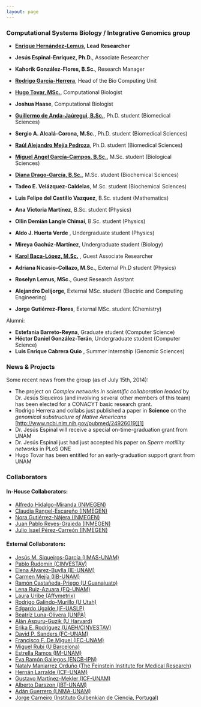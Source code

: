 ```yaml
---
layout: page
---
```


### Computational Systems Biology / Integrative Genomics group

* __[Enrique Hernández-Lemus][G], Lead Researcher__
* __Jesús Espinal-Enriquez, Ph.D.__, Associate Researcher
* __Kahorik González-Flores, B.Sc.__, Research Manager

* __[Rodrigo García-Herrera][H]__, Head of the Bio Computing Unit
* __[Hugo Tovar, MSc.][B]__, Computational Biologist
* __Joshua Haase__, Computational Biologist

* __[Guillermo de Anda-Jaúregui, B.Sc.][D]__, Ph.D. student (Biomedical Sciences)
* __Sergio A. Alcalá-Corona, M.Sc.__, Ph.D. student (Biomedical Sciences)
* __[Raúl Alejandro Mejía Pedroza][C]__, Ph.D. student (Biomedical Sciences)
* __[Miguel Angel García-Campos, B.Sc.][A]__, M.Sc. student (Biological Sciences)
* __[Diana Drago-García, B.Sc.][E]__, M.Sc. student (Biochemical Sciences)
* __Tadeo E. Velázquez-Caldelas__, M.Sc. student (Biochemical Sciences)
* __Luis Felipe del Castillo Vazquez__, B.Sc. student (Mathematics)
* __Ana Victoria Martínez__, B.Sc. student (Physics)
* __Ollin Demián Langle Chimai__, B.Sc. student (Physics)
* __Aldo J. Huerta Verde__ , Undergraduate student (Physics)
* __Mireya Gachúz-Martínez__, Undergraduate student (Biology)


* __[Karol Baca-López, M.Sc.][F]__ , Guest Associate Researcher
* __Adriana Nicasio-Collazo, M.Sc.__, External Ph.D student (Physics)
* __Roselyn Lemus, MSc.__, Guest Research Assitant
* __Alejandro Delijorge__, External MSc. student (Electric and Computing Engineering)
* __Jorge Gutiérrez-Flores__, External MSc. student (Chemistry)


Alumni:
* __Estefania Barreto-Reyna__, Graduate student (Computer Science)
* __Héctor Daniel González-Terán__, Undergraduate student (Computer Science)
* __Luis Enrique Cabrera Quio__ , Summer internship (Genomic Sciences)

### News & Projects

Some recent news from the group (as of July 15th, 2014):

* The project on _Complex networks in scientific collaboration leaded_ by Dr. Jesús Siqueiros (and involving several other members of this team) has been elected for a CONACYT basic research grant.
* Rodrigo Herrera and collabs just published a paper in __Science__ on the _genomical substructure of Native Americans_
[http://www.ncbi.nlm.nih.gov/pubmed/24926019][1]
* Dr. Jesús Espinal will receive a special on-time-graduation grant from UNAM
* Dr. Jesús Espinal just had just accepted his paper on _Sperm motillity networks_ in PLoS ONE
* Hugo Tovar has been entitled for an early-graduation support grant from UNAM

### Collaborators

#### In-House Collaborators:

* [Alfredo Hidalgo-Miranda (INMEGEN)][3]
* [Claudia Rangel-Escareño (INMEGEN)][2]
* [Nora Gutiérrez-Nájera (INMEGEN)][5]
* [Juan Pablo Reyes-Grajeda (INMEGEN)][6]
* [Julio Isael Pérez-Carreón (INMEGEN)][7]

#### External Collaborators:

* [Jesús M. Siqueiros-García (IIMAS-UNAM)][8]
* [Pablo Rudomín (CINVESTAV)][9]
* [Elena Álvarez-Buylla (IE-UNAM)][10]
* [Carmen Mejía (IIB-UNAM)][11]
* [Ramón Castañeda-Priego (U Guanajuato)][12]
* [Lena Ruiz-Azuara (FQ-UNAM)][13]
* [Laura Uribe (Affymetrix)][14]
* [Rodrigo Galindo-Murillo (U Utah)][15]
* [Edgardo Ugalde (IF-UASLP)][16]
* [Beatríz Luna-Olivera (UNPA)][17]
* [Alán Aspuru-Guzik (U Harvard)][18]
* [Erika E. Rodríguez (UAEH/CINVESTAV)][19]
* [David P. Sanders (FC-UNAM)][20]
* [Francisco F. De Miguel (IFC-UNAM)][21]
* [Miguel Rubí (U Barcelona)][22]
* [Estrella Ramos (IM-UNAM)][23]
* [Eva Ramón Gallegos (ENCB-IPN)][24]
* [Nataly Manjarrez Orduño (The Feinstein Institute for Medical Research)][25]
* [Hernán Larralde (ICF-UNAM)][26]
* [Gustavo Martínez-Mekler (ICF-UNAM)][27]
* [Alberto Darszon (IBT-UNAM)][28]
* [Adán Guerrero (LNMA-UNAM)][29]
* [Jorge Carneiro (Instituto Gulbenkian de Ciencia, Portugal)][30]



[1]: http://www.ncbi.nlm.nih.gov/pubmed/24926019
[2]: http://www.inmegen.gob.mx/es/investigacion/investigadores/curriculum-vitae/?perfil=19
[3]: http://www.inmegen.gob.mx/es/investigacion/investigadores/curriculum-vitae/?perfil=17
[5]: http://www.inmegen.gob.mx/es/investigacion/investigadores/curriculum-vitae/?perfil=16
[6]: http://www.inmegen.gob.mx/es/investigacion/investigadores/curriculum-vitae/?perfil=25
[7]: http://www.inmegen.gob.mx/es/investigacion/investigadores/curriculum-vitae/?perfil=223
 
[8]: http://www.iimas.unam.mx/biblioteca/index.php/colaboradors/detalle/1/s
[9]: http://www.fisio.cinvestav.mx/academicos/rudomin/
[10]: http://www.ecologia.unam.mx/ie/academicos/alvarez/alvarez_contacto.htm
[11]: http://www.biomedicas.unam.mx/_administracion/_departamentos/medicina_genomica_toxicologia_ambiental/carmen_mejia.html
[12]: http://www.ifug.ugto.mx/~ramoncp/
[13]: http://www.quimica.unam.mx/ficha_investigador.php?ID=157&tipo=2
[14]: http://www.linkedin.com/pub/laura-uribe/9/608/430
[15]: http://faculty.utah.edu/u0818159-RODRIGO_GALINDO/research/index.hml
[16]: http://www.ifisica.uaslp.mx/~ugalde/
[17]: http://www.unpa.edu.mx/profesores/loma_bonita/beatriz_carely_luna_olivera.html
[18]: http://aspuru.chem.harvard.edu/
[19]: http://www.uaeh.edu.mx/campus/icbi/investigacion/matematicas/curriculums/erika.html
[20]: http://sistemas.fciencias.unam.mx/~dsanders/
[21]: http://www.ifc.unam.mx/investigadores/francisco-f-de-miguel
[22]: http://www.ffn.ub.es/webmrubi/
[23]: http://genomicacomputacional.inmegen.gob.mx/ehernandez/www.iim.unam.mx
[24]: http://biomedbiotec.encb.ipn.mx/doctorado/Eva_Ramon.php
[25]: http://www.feinsteininstitute.org/
[26]: http://www.fis.unam.mx/perfil_ver.php?miembro=29
[27]: http://www.fis.unam.mx/perfil_ver.php?miembro=32
[28]: http://www.ibt.unam.mx/server/PRG.base?tipo:doc,dir:PRG.curriculum,par:darszon
[29]: http://www.ibt.unam.mx/server/PRG.base?tipo:doc,dir:PRG.curriculum,par:adanog
[30]: http://qobweb.igc.gulbenkian.pt/pages/jorge/


[A]: http://csb-ig.github.io/people/angel_campos/
[B]: http://csb-ig.github.io/people/hugo_tovar/
[C]: http://csb-ig.github.io/people/raul_mejia/
[D]: http://csb-ig.github.io/people/guillermo_deAnda/
[E]: http://csb-ig.github.io/people/diana_drago/
[F]: http://csb-ig.github.io/people/karol_baca/
[G]: http://csbig.inmegen.gob.mx/about/
[H]: http://csb-ig.github.io/people/rodrigo_garcia/

